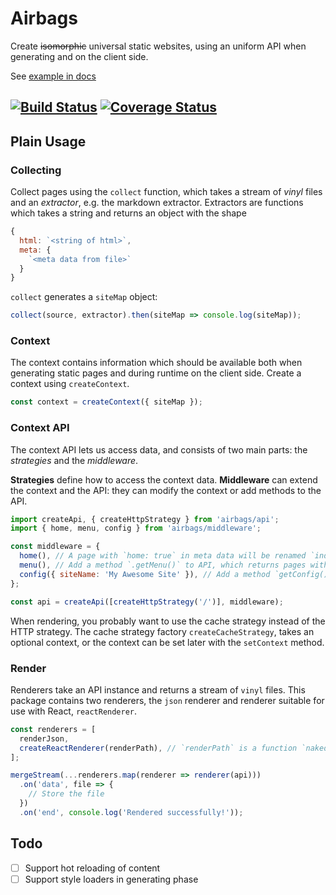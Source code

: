 # Airbags

Create ~~isomorphic~~ universal static websites, using an uniform API when
generating and on the client side.

See [example in docs](https://github.com/mikberg/airbags/tree/develop/docs)

[![Build Status](https://travis-ci.org/mikberg/airbags.svg?branch=develop)](https://travis-ci.org/mikberg/airbags) [![Coverage Status](https://coveralls.io/repos/mikberg/airbags/badge.svg?branch=develop&service=github)](https://coveralls.io/github/mikberg/airbags?branch=develop)
---

## Plain Usage

### Collecting

Collect pages using the `collect` function, which takes a stream of *vinyl* files and an *extractor*, e.g. the markdown extractor. Extractors are functions which takes a string and returns an object with the shape

```js
{
  html: `<string of html>`,
  meta: {
    `<meta data from file>`
  }
}
```

`collect` generates a `siteMap` object:

```js
collect(source, extractor).then(siteMap => console.log(siteMap));
```

### Context

The context contains information which should be available both when generating static pages and during runtime on the client side. Create a context using `createContext`.

```js
const context = createContext({ siteMap });
```

### Context API

The context API lets us access data, and consists of two main parts: the *strategies* and the *middleware*.

**Strategies** define how to access the context data. **Middleware** can extend the context and the API: they can modify the context or add methods to the API.

```js
import createApi, { createHttpStrategy } from 'airbags/api';
import { home, menu, config } from 'airbags/middleware';

const middleware = {
  home(), // A page with `home: true` in meta data will be renamed `index`
  menu(), // Add a method `.getMenu()` to API, which returns pages with `inMenu: true` in meta data
  config({ siteName: 'My Awesome Site' }), // Add a method `getConfig()` to API, which returns the supplied object
};

const api = createApi([createHttpStrategy('/')], middleware);
```

When rendering, you probably want to use the cache strategy instead of the HTTP strategy. The cache strategy factory `createCacheStrategy`, takes an optional context, or the context can be set later with the `setContext` method.

### Render

Renderers take an API instance and returns a stream of `vinyl` files. This package contains two renderers, the `json` renderer and renderer suitable for use with React, `reactRenderer`.

```js
const renderers = [
  renderJson,
  createReactRenderer(renderPath), // `renderPath` is a function `nakedPath` -> Promise<string of html>
];

mergeStream(...renderers.map(renderer => renderer(api)))
  .on('data', file => {
    // Store the file
  })
  .on('end', console.log('Rendered successfully!'));
```

## Todo

 - [ ] Support hot reloading of content
 - [ ] Support style loaders in generating phase
